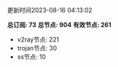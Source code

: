更新时间2023-08-16 04:13:02

**总订阅: 73**
**总节点: 904**
**有效节点: 261**
- v2ray节点: 221
- trojan节点: 30
- ss节点: 10
